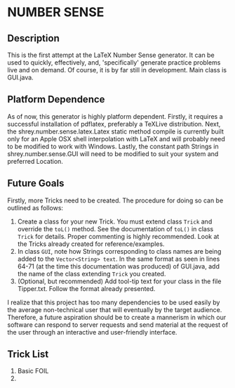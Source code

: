 NUMBER SENSE
============


Description
------------


This is the first attempt at the LaTeX Number Sense generator. It can be used to
quickly, effectively, and, 'specifically' generate practice problems live and on
demand. Of course, it is by far still in development. Main class is GUI.java.


Platform Dependence
---------------------

As of now, this generator is highly platform dependent. Firstly, it requires a 
successful installation of pdflatex, preferably a TeXLive distribution. Next,
the shrey.number.sense.latex.Latex static method compile is currently built
only for an Apple OSX shell interpolation with LaTeX and will probably need
to be modified to work with Windows. Lastly, the constant path Strings in 
shrey.number.sense.GUI will need to be modified to suit your system and
preferred Location.

Future Goals
---------------

Firstly, more Tricks need to be created. The procedure for doing so can be
outlined as follows: 

1.  Create a class for your new Trick. You must extend class <code>Trick</code> and override the 
    <code>toL()</code> method. See the documentation of <code>toL()</code> in class <code>Trick</code> for details.
    Proper commenting is highly recommended. Look at the Tricks already
    created for reference/examples.
2.  In class <code>GUI</code>, note how Strings corresponding to class names are being 
    added to the <code>Vector\<String> text</code>. In the same format as seen in lines
    64-71 (at the time this documentation was produced) of GUI.java, add
    the name of the class extending <code>Trick</code> you created.
3.  (Optional, but recommended) Add tool-tip text for your class in the file
    Tipper.txt. Follow the format already presented.
    
I realize that this project has too many dependencies to be used easily by
the average non-technical user that will eventually by the target audience.
Therefore, a future aspiration should be to create a mannerism in which
our software can respond to server requests and send material at the request 
of the user through an interactive and user-friendly interface.

Trick List
-----------

1. Basic FOIL
2. 
